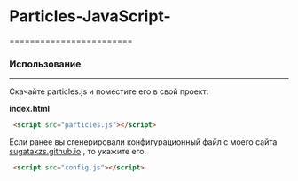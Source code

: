 # Particles-JavaScript-
========================
### **Использование**
-------------------------

Скачайте particles.js и поместите его в свой проект:

**index.html** 
```html
 <script src="particles.js"></script>
```
Если ранее вы сгенерировали конфигурационный файл с моего сайта
 [sugatakzs.github.io](http://sugatakzs.github.io/ ) , то укажите его.
```html
 <script src="config.js"></script>
```
